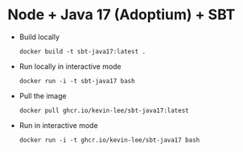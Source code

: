 # Node + Java 17 (Adoptium) + SBT

* Build locally
  ```shell
  docker build -t sbt-java17:latest .
  ```

* Run locally in interactive mode
  ```shell
  docker run -i -t sbt-java17 bash
  ```

* Pull the image
  ```shell
  docker pull ghcr.io/kevin-lee/sbt-java17:latest
  ```

* Run in interactive mode
  ```shell
  docker run -i -t ghcr.io/kevin-lee/sbt-java17 bash
  ```
